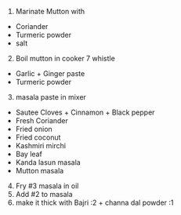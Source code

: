 1. Marinate Mutton with 
  - Coriander
  - Turmeric powder
  - salt
  
2. Boil mutton in cooker 7 whistle
  - Garlic + Ginger paste
  - Turmeric powder

3. masala paste in mixer
- Sautee Cloves + Cinnamon + Black pepper
- Fresh Coriander
- Fried onion
- Fried coconut
- Kashmiri mirchi
- Bay leaf
- Kanda lasun masala
- Mutton masala

4. Fry #3 masala in oil
5. Add #2 to masala
6. make it thick with Bajri :2 + channa dal powder :1
